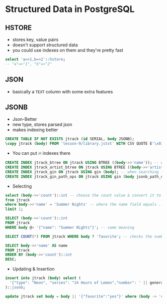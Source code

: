 # Structured Data in PostgreSQL

## HSTORE

- stores key, value pairs
- doesn't support structured data
- you could use indexes on them and they're pretty fast

```sql
select 'a=>1,b=>2'::hstore;
-- "a"=>"1", "b"=>"2"
```

## JSON

- basically a `TEXT` column with some extra features

## JSONB

- Json-Better
- new type, stores parsed json
- makes indexing better

```sql
CREATE TABLE IF NOT EXISTS jtrack (id SERIAL, body JSONB);
\copy jtrack (body) FROM 'lesson-9/library.jstxt' WITH CSV QUOTE E'\x01' DELIMITER E'\x02';
```

- You can put 🔥 indexes there

```sql
CREATE INDEX jtrack_btree ON jtrack USING BTREE ((body->>'name')); -- when searching for values in the name key
CREATE INDEX jtrack_artist_btree ON jtrack USING BTREE ((body->>'artist')); -- when searching for values in the artist key
CREATE INDEX jtrack_gin ON jtrack USING gin (body); -- when searching for the keys themselves
CREATE INDEX jtrack_gin_path_ops ON jtrack USING gin (body jsonb_path_ops); -- helps with @> operators
```

- Selecting

```sql
select (body->>'count')::int -- choose the count value & convert it to int
from jtrack
where body->>'name' = 'Summer Nights' -- where the name field equals ...
limit 1;

SELECT (body->>'count')::int
FROM jtrack
WHERE body @> '{"name": "Summer Nights"}'; -- same meaning

SELECT COUNT(*) FROM jtrack WHERE body ? 'favorite'; -- checks the number of rows with containing the key favorite

SELECT body->>'name' AS name
FROM jtrack
ORDER BY (body->>'count')::int
DESC;
```

- Updating & Insertion

```sql
insert into jtrack (body) select (
  '{"type": "Neon", "series": "24 Hours of Lemon","number": ' || generate_series(1000, 5000) || '}'
)::jsonb;

update jtrack set body = body || '{"favorite":"yes"}' where (body -> 'count')::int > 200;
```
